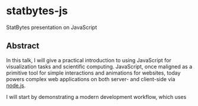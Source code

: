 # statbytes-js
StatBytes presentation on JavaScript

## Abstract

In this talk, I will give a practical introduction to using JavaScript for visualization tasks and scientific computing. 
JavaScript, once maligned as a primitive tool for simple interactions and animations for websites, 
today powers complex web applications on both server- and client-side via [node.js](http://www.nodejs.org). 

I will start by demonstrating a modern development workflow, which uses 



